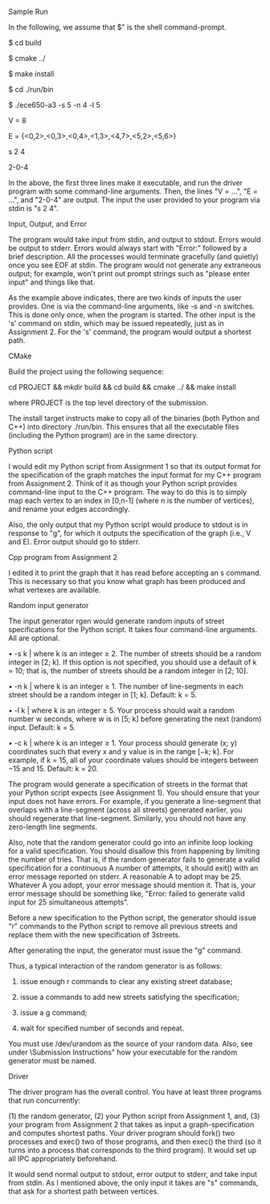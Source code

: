 Sample Run

In the following, we assume that \$" is the shell command-prompt.

$ cd build

$ cmake ../

$ make install

$ cd ./run/bin

$ ./ece650-a3 -s 5 -n 4 -l 5

V = 8

E = {<0,2>,<0,3>,<0,4>,<1,3>,<4,7>,<5,2>,<5,6>}

s 2 4

2-0-4

In the above, the first three lines make it executable, and run the driver program with some
command-line arguments. Then, the lines "V = ...", "E = ...", and "2-0-4" are output. The
input the user provided to your program via stdin is "s 2 4".

Input, Output, and Error

The program would take input from stdin, and output to stdout. Errors would be output to stderr.
Errors would always start with "Error:" followed by a brief description. All the processes would
terminate gracefully (and quietly) once you see EOF at stdin. The program would not generate any
extraneous output; for example, won't print out prompt strings such as "please enter input"
and things like that.

As the example above indicates, there are two kinds of inputs the user provides. One is via the
command-line arguments, like -s and -n switches. This is done only once, when the program is
started. The other input is the 's' command on stdin, which may be issued repeatedly, just as in
Assignment 2. For the 's' command, the program would output a shortest path.

CMake

Build the project using the following sequence:

cd PROJECT && mkdir build && cd build && cmake ../ && make install

where PROJECT is the top level directory of the submission. 

The install target instructs make to
copy all of the binaries (both Python and C++) into directory ./run/bin. This ensures that all
the executable files (including the Python program) are in the same directory.

Python script

I would edit my Python script from Assignment 1 so that its output format for the specification
of the graph matches the input format for my C++ program from Assignment 2. Think of it as
though your Python script provides command-line input to the C++ program. The way to do
this is to simply map each vertex to an index in [0,n-1] (where n is the number of vertices), and
rename your edges accordingly.

Also, the only output that my Python script would produce to stdout is in response to "g",
for which it outputs the specification of the graph (i.e., V and E). Error output should go to stderr.

Cpp program from Assignment 2

I edited it to print the graph that it has read before accepting an s command. This is
necessary so that you know what graph has been produced and what vertexes are available.

Random input generator

The input generator rgen would generate random inputs of street specifications for the
Python script. It takes four command-line arguments. All are optional.

• -s k | where k is an integer ≥ 2. The number of streets should be a random integer in [2; k].
If this option is not specified, you should use a default of k = 10; that is, the number of streets
should be a random integer in [2; 10].

• -n k | where k is an integer ≥ 1. The number of line-segments in each street should be a
random integer in [1; k]. Default: k = 5.

• -l k | where k is an integer ≥ 5. Your process should wait a random number w seconds,
where w is in [5; k] before generating the next (random) input. Default: k = 5.

• -c k | where k is an integer ≥ 1. Your process should generate (x; y) coordinates such that
every x and y value is in the range [−k; k]. For example, if k = 15, all of your coordinate values
should be integers between −15 and 15. Default: k = 20.

The program would generate a specification of streets in the format that your Python script
expects (see Assignment 1). You should ensure
that your input does not have errors. For example, if you generate a line-segment that overlaps
with a line-segment (across all streets) generated earlier, you should regenerate that line-segment.
Similarly, you should not have any zero-length line segments.

Also, note that the random generator could go into an infinite loop looking for a valid specification. You should disallow this from happening by limiting the number of tries. That is, if the random generator fails to generate a valid specification for a continuous A number of attempts, it should
exit() with an error message reported on stderr. A reasonable A to adopt may be 25. Whatever A
you adopt, your error message should mention it. That is, your error message should be something
like, "Error: failed to generate valid input for 25 simultaneous attempts".

Before a new specification to the Python script, the generator should issue "r" commands to
the Python script to remove all previous streets and replace them with the new specification of
3streets.

After generating the input, the generator must issue the "g" command.

Thus, a typical interaction of the random generator is as follows:

1. issue enough r commands to clear any existing street database;

2. issue a commands to add new streets satisfying the specification;

3. issue a g command;

4. wait for specified number of seconds and repeat.

You must use /dev/urandom as the source of your random data. Also, see under \Submission
Instructions" how your executable for the random generator must be named.

Driver

The driver program has the overall control. You have at least three programs that run concurrently:

(1) the random generator, (2) your Python script from Assignment 1, and, (3) your program from
Assignment 2 that takes as input a graph-specification and computes shortest paths. Your driver
program should fork() two processes and exec() two of those programs, and then exec() the
third (so it turns into a process that corresponds to the third program). It would set up all IPC
appropriately beforehand.

It would send normal output to stdout, error output to stderr, and take input from stdin. As
I mentioned above, the only input it takes are "s" commands, that ask for a shortest path between
vertices.
